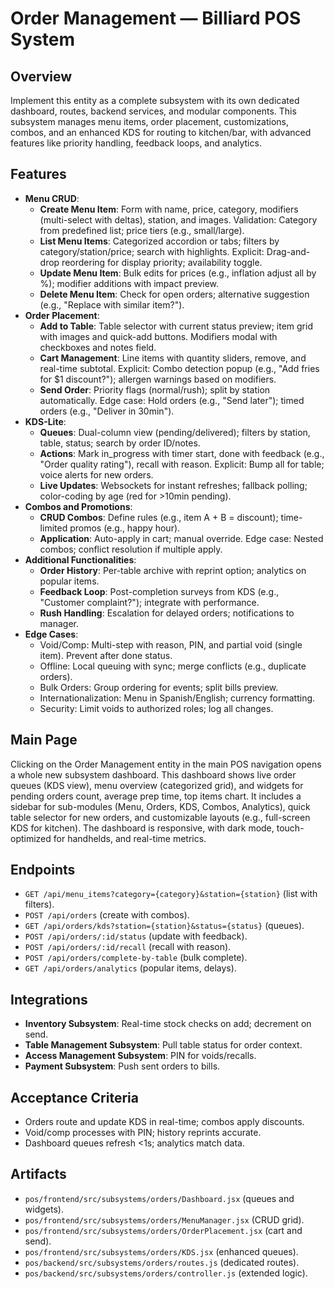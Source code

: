 # Order Management — Billiard POS System

## Overview
Implement this entity as a complete subsystem with its own dedicated dashboard, routes, backend services, and modular components. This subsystem manages menu items, order placement, customizations, combos, and an enhanced KDS for routing to kitchen/bar, with advanced features like priority handling, feedback loops, and analytics.

## Features
- **Menu CRUD**:
  - **Create Menu Item**: Form with name, price, category, modifiers (multi-select with deltas), station, and images. Validation: Category from predefined list; price tiers (e.g., small/large).
  - **List Menu Items**: Categorized accordion or tabs; filters by category/station/price; search with highlights. Explicit: Drag-and-drop reordering for display priority; availability toggle.
  - **Update Menu Item**: Bulk edits for prices (e.g., inflation adjust all by %); modifier additions with impact preview.
  - **Delete Menu Item**: Check for open orders; alternative suggestion (e.g., "Replace with similar item?").
- **Order Placement**:
  - **Add to Table**: Table selector with current status preview; item grid with images and quick-add buttons. Modifiers modal with checkboxes and notes field.
  - **Cart Management**: Line items with quantity sliders, remove, and real-time subtotal. Explicit: Combo detection popup (e.g., "Add fries for $1 discount?"); allergen warnings based on modifiers.
  - **Send Order**: Priority flags (normal/rush); split by station automatically. Edge case: Hold orders (e.g., "Send later"); timed orders (e.g., "Deliver in 30min").
- **KDS-Lite**:
  - **Queues**: Dual-column view (pending/delivered); filters by station, table, status; search by order ID/notes.
  - **Actions**: Mark in_progress with timer start, done with feedback (e.g., "Order quality rating"), recall with reason. Explicit: Bump all for table; voice alerts for new orders.
  - **Live Updates**: Websockets for instant refreshes; fallback polling; color-coding by age (red for >10min pending).
- **Combos and Promotions**:
  - **CRUD Combos**: Define rules (e.g., item A + B = discount); time-limited promos (e.g., happy hour).
  - **Application**: Auto-apply in cart; manual override. Edge case: Nested combos; conflict resolution if multiple apply.
- **Additional Functionalities**:
  - **Order History**: Per-table archive with reprint option; analytics on popular items.
  - **Feedback Loop**: Post-completion surveys from KDS (e.g., "Customer complaint?"); integrate with performance.
  - **Rush Handling**: Escalation for delayed orders; notifications to manager.
- **Edge Cases**:
  - Void/Comp: Multi-step with reason, PIN, and partial void (single item). Prevent after done status.
  - Offline: Local queuing with sync; merge conflicts (e.g., duplicate orders).
  - Bulk Orders: Group ordering for events; split bills preview.
  - Internationalization: Menu in Spanish/English; currency formatting.
  - Security: Limit voids to authorized roles; log all changes.

## Main Page
Clicking on the Order Management entity in the main POS navigation opens a whole new subsystem dashboard. This dashboard shows live order queues (KDS view), menu overview (categorized grid), and widgets for pending orders count, average prep time, top items chart. It includes a sidebar for sub-modules (Menu, Orders, KDS, Combos, Analytics), quick table selector for new orders, and customizable layouts (e.g., full-screen KDS for kitchen). The dashboard is responsive, with dark mode, touch-optimized for handhelds, and real-time metrics.

## Endpoints
- `GET /api/menu_items?category={category}&station={station}` (list with filters).
- `POST /api/orders` (create with combos).
- `GET /api/orders/kds?station={station}&status={status}` (queues).
- `POST /api/orders/:id/status` (update with feedback).
- `POST /api/orders/:id/recall` (recall with reason).
- `POST /api/orders/complete-by-table` (bulk complete).
- `GET /api/orders/analytics` (popular items, delays).

## Integrations
- **Inventory Subsystem**: Real-time stock checks on add; decrement on send.
- **Table Management Subsystem**: Pull table status for order context.
- **Access Management Subsystem**: PIN for voids/recalls.
- **Payment Subsystem**: Push sent orders to bills.

## Acceptance Criteria
- Orders route and update KDS in real-time; combos apply discounts.
- Void/comp processes with PIN; history reprints accurate.
- Dashboard queues refresh <1s; analytics match data.

## Artifacts
- `pos/frontend/src/subsystems/orders/Dashboard.jsx` (queues and widgets).
- `pos/frontend/src/subsystems/orders/MenuManager.jsx` (CRUD grid).
- `pos/frontend/src/subsystems/orders/OrderPlacement.jsx` (cart and send).
- `pos/frontend/src/subsystems/orders/KDS.jsx` (enhanced queues).
- `pos/backend/src/subsystems/orders/routes.js` (dedicated routes).
- `pos/backend/src/subsystems/orders/controller.js` (extended logic).